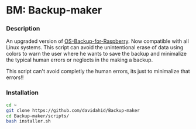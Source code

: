 # BM: Backup-maker
### Description
An upgraded version of [OS-Backup-for-Raspberry](https://github.com/davidahid/OS-Backup-for-Raspberry). Now compatible with all Linux systems. This script can avoid the unintentional erase of data using colors to warn the user where he wants to save the backup and minimalize the typical human errors or neglects in the making a backup.

This script can't avoid completly the human errors, its just to minimalize that errors!!

### Installation
```sh
cd ~
git clone https://github.com/davidahid/Backup-maker
cd Backup-maker/scripts/
bash installer.sh
```
